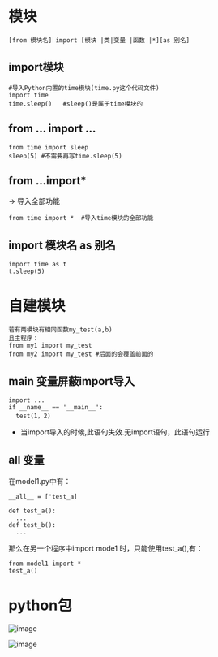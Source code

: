 # 模块
```
[from 模块名] import [模块 |类|变量 |函数 |*][as 别名]
```

## import模块
```
#导入Python内置的time模块(time.py这个代码文件)
import time
time.sleep()   #sleep()是属于time模块的
```
## from ... import ...  
```
from time import sleep
sleep(5) #不需要再写time.sleep(5)
```

## from ...import* 
-> 导入全部功能
```
from time import *  #导入time模块的全部功能
```

## import 模块名 as 别名
```
import time as t
t.sleep(5)
```

# 自建模块
```
若有两模块有相同函数my_test(a,b)
且主程序：
from my1 import my_test
from my2 import my_test #后面的会覆盖前面的
```

## __main__ 变量屏蔽import导入
```
import ...
if __name__ == '__main__':
  test(1，2)
```
* 当import导入的时候,此语句失效.无import语句，此语句运行

## __all__ 变量
在model1.py中有：
```
__all__ = ['test_a]

def test_a():
  ...
def test_b():
  ...
```
那么在另一个程序中import mode1 时，只能使用test_a(),有：
```
from model1 import *
test_a()
```

# python包
![image](https://github.com/fzllooking/Python-/assets/119305740/e9e7bc44-20a6-4ff1-a79c-e905b20a8ac9)



![image](https://github.com/fzllooking/Python-/assets/119305740/2ab7f6c0-9566-4d07-8dee-18c416457ceb)




